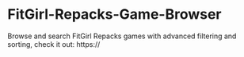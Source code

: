 # FitGirl-Repacks-Game-Browser
Browse and search FitGirl Repacks games with advanced filtering and sorting, check it out: https://
